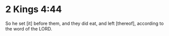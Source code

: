 # 2 Kings 4:44

So he set [it] before them, and they did eat, and left [thereof], according to the word of the LORD.